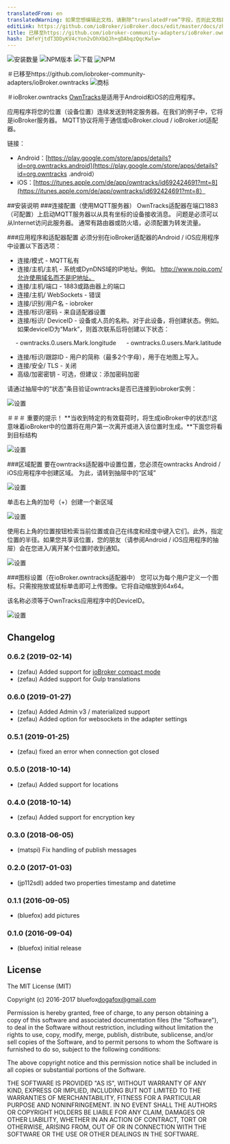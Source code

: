 ```yaml
---
translatedFrom: en
translatedWarning: 如果您想编辑此文档，请删除“translatedFrom”字段，否则此文档将再次自动翻译
editLink: https://github.com/ioBroker/ioBroker.docs/edit/master/docs/zh-cn/adapterref/iobroker.owntracks/README.md
title: 已移至https://github.com/iobroker-community-adapters/ioBroker.owntracks
hash: IWfeYjtdT3DDyKV4cYon2vDhXbQJh+qDAbqzQqcKwlw=
---
```

![安装数量](http://iobroker.live/badges/owntracks-stable.svg)
![NPM版本](http://img.shields.io/npm/v/iobroker.owntracks.svg)
![下载](https://img.shields.io/npm/dm/iobroker.owntracks.svg)
![NPM](https://nodei.co/npm/iobroker.owntracks.png?downloads=true)

＃已移至https://github.com/iobroker-community-adapters/ioBroker.owntracks
![商标](../../../en/adapterref/iobroker.owntracks/admin/owntracks.png)

＃ioBroker.owntracks
[OwnTracks](http://owntracks.org/)是适用于Android和iOS的应用程序。

应用程序将您的位置（设备位置）连续发送到特定服务器。在我们的例子中，它将是ioBroker服务器。 MQTT协议将用于通信或ioBroker.cloud / ioBroker.iot适配器。

链接：

 -  Android：[https://play.google.com/store/apps/details?id=org.owntracks.android](https://play.google.com/store/apps/details?id=org.owntracks .android）
 -  iOS：[https://itunes.apple.com/de/app/owntracks/id692424691?mt=8](https://itunes.apple.com/de/app/owntracks/id692424691?mt=8）

##安装说明
###连接配置（使用MQTT服务器）
OwnTracks适配器在端口1883（可配置）上启动MQTT服务器以从具有坐标的设备接收消息。
问题是必须可以从Internet访问此服务器。
通常有路由器或防火墙，必须配置为转发流量。

###应用程序和适配器配置
必须分别在ioBroker适配器的Android / iOS应用程序中设置以下首选项：

 - 连接/模式 -  MQTT私有
 - 连接/主机/主机 - 系统或DynDNS域的IP地址。例如。 http://www.noip.com/允许使用域名而不是IP地址。
 - 连接/主机/端口 -  1883或路由器上的端口
 - 连接/主机/ WebSockets  - 错误
 - 连接/识别/用户名 -  iobroker
 - 连接/标识/密码 - 来自适配器设置
 - 连接/标识/ DeviceID  - 设备或人员的名称。对于此设备，将创建状态。例如。如果deviceID为“Mark”，则首次联系后将创建以下状态：

     -  owntracks.0.users.Mark.longitude
     -  owntracks.0.users.Mark.latitude

 - 连接/标识/跟踪ID  - 用户的简称（最多2个字母），用于在地图上写入。
 - 连接/安全/ TLS  - 关闭
 - 高级/加密密钥 - 可选，但建议：添加密码加密

请通过抽屉中的“状态”条目验证owntracks是否已连接到iobroker实例：

![设置](../../../en/adapterref/iobroker.owntracks/img/connection.jpg)

＃＃＃ 重要的提示！
**当收到特定的有效载荷时，将生成ioBroker中的状态!!这意味着ioBroker中的位置将在用户第一次离开或进入该位置时生成。**下面您将看到目标结构

![设置](../../../en/adapterref/iobroker.owntracks/img/structure.png)

###区域配置
要在owntracks适配器中设置位置，您必须在owntracks Android / iOS应用程序中创建区域。
为此，请转到抽屉中的“区域”

![设置](../../../en/adapterref/iobroker.owntracks/img/regions1.jpg)

单击右上角的加号（+）创建一个新区域

![设置](../../../en/adapterref/iobroker.owntracks/img/regions2.jpg)

使用右上角的位置按钮检索当前位置或自己在纬度和经度中键入它们。此外，指定位置的半径。如果您共享该位置，您的朋友（请参阅Android / iOS应用程序的抽屉）会在您进入/离开某个位置时收到通知。

![设置](../../../en/adapterref/iobroker.owntracks/img/regions3.jpg)

###图标设置（在ioBroker.owntracks适配器中）
您可以为每个用户定义一个图标。只需按拖放或鼠标单击即可上传图像。它将自动缩放到64x64。

该名称必须等于OwnTracks应用程序中的DeviceID。

![设置](../../../en/adapterref/iobroker.owntracks/img/settings1.png)

## Changelog

### 0.6.2 (2019-02-14)
* (zefau) Added support for [ioBroker compact mode](https://forum.iobroker.net/viewtopic.php?f=24&t=20387#p213466)
* (zefau) Added support for Gulp translations

### 0.6.0 (2019-01-27)
* (zefau) Added Admin v3 / materialized support
* (zefau) Added option for websockets in the adapter settings

### 0.5.1 (2019-01-25)
* (zefau) fixed an error when connection got closed

### 0.5.0 (2018-10-14)
* (zefau) Added support for locations

### 0.4.0 (2018-10-14)
* (zefau) Added support for encryption key

### 0.3.0 (2018-06-05)
* (matspi) Fix handling of publish messages

### 0.2.0 (2017-01-03)
* (jp112sdl) added two properties timestamp and datetime

### 0.1.1 (2016-09-05)
* (bluefox) add pictures

### 0.1.0 (2016-09-04)
* (bluefox) initial release

## License
The MIT License (MIT)

Copyright (c) 2016-2017 bluefox<dogafox@gmail.com>

Permission is hereby granted, free of charge, to any person obtaining a copy
of this software and associated documentation files (the "Software"), to deal
in the Software without restriction, including without limitation the rights
to use, copy, modify, merge, publish, distribute, sublicense, and/or sell
copies of the Software, and to permit persons to whom the Software is
furnished to do so, subject to the following conditions:

The above copyright notice and this permission notice shall be included in
all copies or substantial portions of the Software.

THE SOFTWARE IS PROVIDED "AS IS", WITHOUT WARRANTY OF ANY KIND, EXPRESS OR
IMPLIED, INCLUDING BUT NOT LIMITED TO THE WARRANTIES OF MERCHANTABILITY,
FITNESS FOR A PARTICULAR PURPOSE AND NONINFRINGEMENT. IN NO EVENT SHALL THE
AUTHORS OR COPYRIGHT HOLDERS BE LIABLE FOR ANY CLAIM, DAMAGES OR OTHER
LIABILITY, WHETHER IN AN ACTION OF CONTRACT, TORT OR OTHERWISE, ARISING FROM,
OUT OF OR IN CONNECTION WITH THE SOFTWARE OR THE USE OR OTHER DEALINGS IN
THE SOFTWARE.